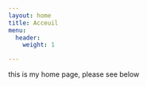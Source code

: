 ```yaml
---
layout: home
title: Acceuil
menu:
  header:
    weight: 1

---
```

this is my home page, please see below